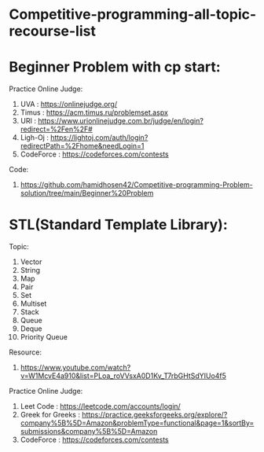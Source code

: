 # Competitive-programming-all-topic-recourse-list

# Beginner Problem with cp start:

   Practice Online Judge:
        
   1. UVA : https://onlinejudge.org/
   2. Timus : https://acm.timus.ru/problemset.aspx
   3. URI : https://www.urionlinejudge.com.br/judge/en/login?redirect=%2Fen%2F#
   4. Ligh-Oj : https://lightoj.com/auth/login?redirectPath=%2Fhome&needLogin=1
   5. CodeForce : https://codeforces.com/contests 
   
   Code: 
        
   1. https://github.com/hamidhosen42/Competitive-programming-Problem-solution/tree/main/Beginner%20Problem
   
# STL(Standard  Template Library):
   
   Topic:
   
   1. Vector
   2. String
   3. Map
   4. Pair
   5. Set
   6. Multiset
   7. Stack
   8. Queue
   9. Deque
   10. Priority Queue

   Resource:
   
   1. https://www.youtube.com/watch?v=W1McvE4a910&list=PLoa_roVVsxA0D1Kv_T7rbGHtSdYIUo4f5
   
   Practice Online Judge:
        
   1. Leet Code : https://leetcode.com/accounts/login/
   2. Greek for Greeks : https://practice.geeksforgeeks.org/explore/?company%5B%5D=Amazon&problemType=functional&page=1&sortBy=submissions&company%5B%5D=Amazon
   3. CodeForce : https://codeforces.com/contests 

